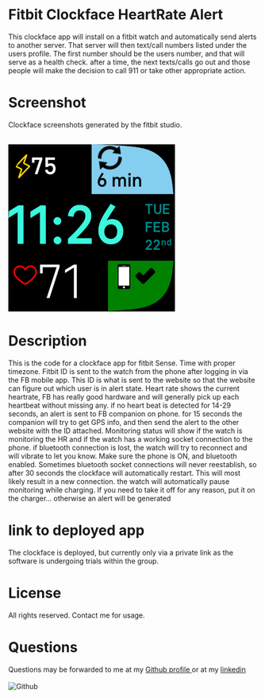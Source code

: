 # Fitbit Clockface HeartRate Alert
This clockface app will install on a fitbit watch and automatically send alerts to another server. That server will then text/call numbers listed under the users profile. The first number should be the users number, and that will serve as a health check. after a time, the next texts/calls go out and those people will make the decision to call 911 or take other appropriate action. 
# Screenshot
Clockface screenshots generated by the fitbit studio. 
<br></br>
<p float="left">
  <img src="/CryonicsMonitor-screenshot(6).png" width="336" />
</p>

# Description
This is the code for a clockface app for fitbit Sense.
Time with proper timezone. Fitbit ID is sent to the watch from the phone after logging in via the FB mobile app.
This ID is what is sent to the website so that the website can figure out which user is in alert state. 
Heart rate shows the current heartrate, FB has really good hardware and will generally pick up each heartbeat without missing any. 
if no heart beat is detected for 14-29 seconds, an alert is sent to FB companion on phone. for 15 seconds the companion will try to get GPS info, and then send the alert to the other website with the ID attached. 
Monitoring status will show if the watch is monitoring the HR and if the watch has a working socket connection to the phone.
if bluetooth connection is lost, the watch will try to reconnect and will vibrate to let you know. Make sure the phone is ON, and bluetooth enabled.
Sometimes bluetooth socket connections will never reestablish, so after 30 seconds the clockface will automatically restart. This will most likely result in a new connection. 
the watch will automatically pause monitoring while charging. If you need to take it off for any reason, put it on the charger... otherwise an alert will be generated
# link to deployed app
The clockface is deployed, but currently only via a private link as the software is undergoing trials within the group. 
# License
All rights reserved. Contact me for usage. 
# Questions
 Questions may be forwarded to me at my 
<a href='https://github.com/gshaver82'>Github profile </a>
or at my 
<a href='https://www.linkedin.com/in/gene-shaver-7b574b1a4/'>linkedin</a>
<br></br>
<img src='https://avatars.githubusercontent.com/u/52022933?v=4' alt=Github profile picture width=100>